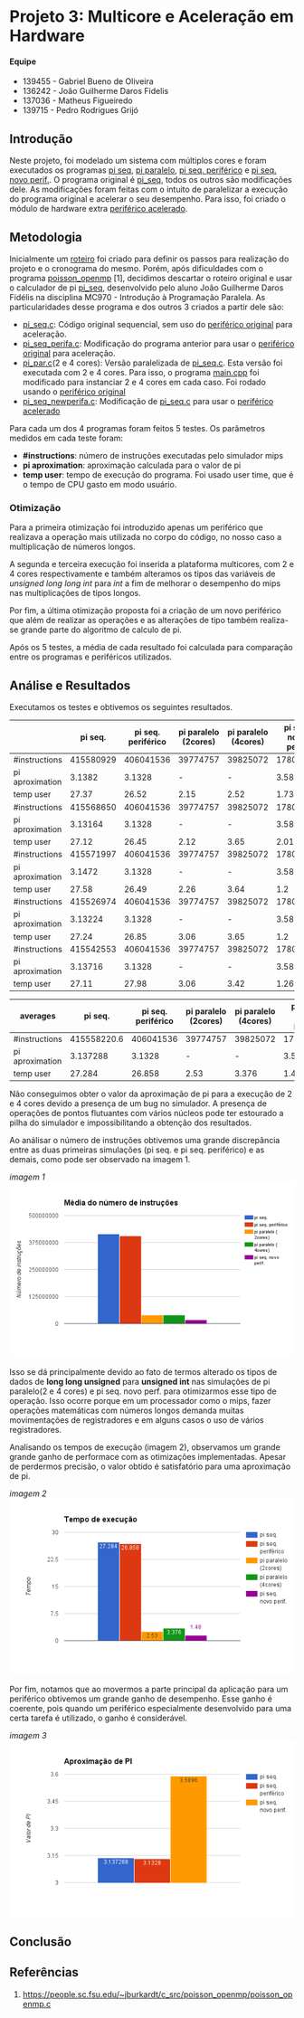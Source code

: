 # Projeto 3: Multicore e Aceleração em Hardware

#### Equipe
- 139455 - Gabriel Bueno de Oliveira
- 136242 - João Guilherme Daros Fidelis
- 137036 - Matheus Figueiredo
- 139715 - Pedro Rodrigues Grijó

## Introdução
Neste projeto, foi modelado um sistema com múltiplos cores e foram executados os programas [pi seq](https://github.com/pedrogrijo/MC723/blob/master/projeto3/mips-tlm2/pi_seq.c), [pi paralelo](https://github.com/pedrogrijo/MC723/blob/master/projeto3/mips-4core/pi_par.c), [pi seq. periférico](https://github.com/pedrogrijo/MC723/blob/master/projeto3/mips-seq-newperif/pi_seq_perifa.c) e [pi seq. novo perif.](https://github.com/pedrogrijo/MC723/blob/master/projeto3/mips-seq-newperif/pi_seq_newperifa.c). O programa original é [pi_seq](https://github.com/pedrogrijo/MC723/blob/master/projeto3/mips-tlm2/pi_seq.c), todos os outros são modificações dele. As modificações foram feitas com o intuito de paralelizar a execução do programa original e acelerar o seu desempenho. Para isso, foi criado o módulo de hardware extra [periférico acelerado](https://github.com/pedrogrijo/MC723/blob/master/projeto3/mips-seq-newperif/ac_tlm_peripheral.cpp).

## Metodologia

Inicialmente um [roteiro](https://github.com/pedrogrijo/MC723/blob/master/projeto3/ROTEIRO.md) foi criado para definir os passos para realização do projeto e o cronograma do mesmo. Porém, após dificuldades com o programa [poisson_openmp](https://github.com/pedrogrijo/MC723/blob/master/projeto3/poisson_openmp.c) [1], decidimos descartar o roteiro original e usar o calculador de pi [pi_seq](https://github.com/pedrogrijo/MC723/blob/master/projeto3/mips-tlm2/pi_seq.c), desenvolvido pelo aluno João Guilherme Daros Fidélis na disciplina MC970 - Introdução à Programação Paralela.  As particularidades desse programa e dos outros 3 criados a partir dele são:

* [pi_seq.c](https://github.com/pedrogrijo/MC723/blob/master/projeto3/mips-tlm2/pi_seq.c): Código original sequencial, sem uso do [periférico original](https://github.com/pedrogrijo/MC723/blob/master/projeto3/mips-tlm2/ac_tlm_peripheral.cpp) para aceleração.
* [pi_seq_perifa.c](https://github.com/pedrogrijo/MC723/blob/master/projeto3/mips-seq-newperif/pi_seq_perifa.c): Modificação do programa anterior para usar o [periférico original](https://github.com/pedrogrijo/MC723/blob/master/projeto3/mips-tlm2/ac_tlm_peripheral.cpp) para aceleração.
* [pi_par.c](https://github.com/pedrogrijo/MC723/blob/master/projeto3/mips-4core/pi_par.c)(2 e 4 cores): Versão paralelizada de [pi_seq.c](https://github.com/pedrogrijo/MC723/blob/master/projeto3/mips-tlm2/pi_seq.c). Esta versão foi executada com 2 e 4 cores. Para isso, o programa [main.cpp](https://github.com/pedrogrijo/MC723/blob/master/projeto3/mips-4core/main.cpp) foi modificado para instanciar 2 e 4 cores em cada caso. Foi rodado usando o [periférico original](https://github.com/pedrogrijo/MC723/blob/master/projeto3/mips-tlm2/ac_tlm_peripheral.cpp)
* [pi_seq_newperifa.c](https://github.com/pedrogrijo/MC723/blob/master/projeto3/mips-seq-newperif/pi_seq_newperifa.c): Modificação de [pi_seq.c](https://github.com/pedrogrijo/MC723/blob/master/projeto3/mips-tlm2/pi_seq.c) para usar o [periférico acelerado](https://github.com/pedrogrijo/MC723/blob/master/projeto3/mips-seq-newperif/ac_tlm_peripheral.cpp)

Para cada um dos 4 programas foram feitos 5 testes. Os parâmetros medidos em cada teste foram: 
* **#instructions**: número de instruções executadas pelo simulador mips
* **pi aproximation**: aproximação calculada para o valor de pi
* **temp user**:  tempo de execução do programa. Foi usado user time, que é o tempo de CPU gasto em modo usuário.

### Otimização
Para a primeira otimização foi introduzido apenas um periférico que realizava a operação mais utilizada no corpo do código, no nosso caso a multiplicação de números longos.

A segunda e terceira execução foi inserida a plataforma multicores, com 2 e 4 cores respectivamente e também alteramos os tipos das variáveis de *unsigned long long int*  para *int*  a fim de melhorar o desempenho do mips nas multiplicações de tipos longos.

Por fim, a última otimização proposta foi a criação de um novo periférico que além de realizar as operações e as alterações de tipo também realiza-se grande parte do algoritmo de calculo de pi.

Após os 5 testes, a média de cada resultado foi calculada para comparação entre os programas e periféricos utilizados.
  

## Análise e Resultados
Executamos os testes e obtivemos os seguintes resultados.
<br/>

|                 | pi seq.         | pi seq.  periférico | pi paralelo (2cores) | pi paralelo (4cores) | pi seq. novo perif. | 
|-----------------|---------------------|----------------------|----------------------|---------------------|----------| 
| #instructions   | 415580929           | 406041536            | 39774757             | 39825072            | 17808886 | 
| pi aproximation | 3.1382              | 3.1328               | -                    | -                   | 3.5896   | 
| temp user       | 27.37               | 26.52                | 2.15                 | 2.52                | 1.73     | 
| #instructions   | 415568650           | 406041536            | 39774757             | 39825072            | 17808886 | 
| pi aproximation | 3.13164             | 3.1328               | -                    | -                   | 3.5896   | 
| temp user       | 27.12               | 26.45                | 2.12                 | 3.65                | 2.01     | 
| #instructions   | 415571997           | 406041536            | 39774757             | 39825072            | 17808886 | 
| pi aproximation | 3.1472              | 3.1328               | -                    | -                   | 3.5896   | 
| temp user       | 27.58               | 26.49                | 2.26                 | 3.64                | 1.2      | 
| #instructions   | 415526974           | 406041536            | 39774757             | 39825072            | 17808886 | 
| pi aproximation | 3.13224             | 3.1328               | -                    | -                   | 3.5896   | 
| temp user       | 27.24               | 26.85                | 3.06                 | 3.65                | 1.2      | 
| #instructions   | 415542553           | 406041536            | 39774757             | 39825072            | 17808886 | 
| pi aproximation | 3.13716             | 3.1328               | -                    | -                   | 3.5896   | 
| temp user       | 27.11               | 27.98                | 3.06                 | 3.42                | 1.26     | 


| averages        | pi seq.     | pi seq.  periférico | pi paralelo (2cores) | pi paralelo (4cores) | pi seq. novo perif. | 
|-----------------|-------------|---------------------|----------------------|----------------------|---------------------| 
| #instructions   | 415558220.6 | 406041536           | 39774757             | 39825072             | 17808886            | 
| pi aproximation | 3.137288    | 3.1328              | -                    | -                    | 3.5896              | 
| temp user       | 27.284      | 26.858              | 2.53                 | 3.376                | 1.48                | 

Não conseguimos obter o valor da aproximação de pi para a execução de 2 e 4 cores devido a presença de um bug no simulador. A presença de operações de pontos flutuantes com vários núcleos pode ter estourado a pilha do simulador e impossibilitando a obtenção dos resultados. 

Ao análisar o número de instruções obtivemos uma grande discrepância entre as duas primeiras simulações (pi seq. e pi seq. periférico) e as demais, como pode ser observado na imagem 1.

*imagem 1*
<br/>
![](/projeto3/images/avg.png "")
<br/>

Isso se dá principalmente devido ao fato de termos alterado os tipos de dados de **long long unsigned** para **unsigned int** nas simulações de pi paralelo(2 e 4 cores) e pi seq. novo perf. para otimizarmos esse tipo de operação. Isso ocorre porque em um processador como o mips, fazer operações matemáticas com números longos demanda muitas movimentações de registradores e em alguns casos o uso de vários registradores.

Analisando os tempos de execução (imagem 2), observamos um grande grande ganho de performace com as otimizações implementadas. Apesar de perdermos precisão, o valor obtido é satisfatório para uma aproximação de pi. 

*imagem 2*
<br/>
![](/projeto3/images/time.png "")
</br>

Por fim, notamos que ao movermos a parte principal da aplicação para um periférico  obtivemos um grande ganho de desempenho. Esse ganho é coerente, pois quando um periférico especialmente desenvolvido para uma certa tarefa é utilizado, o ganho é considerável.

*imagem 3*
</br>
![](/projeto3/images/aprox.png "")
<br/>
## Conclusão

## Referências
1. https://people.sc.fsu.edu/~jburkardt/c_src/poisson_openmp/poisson_openmp.c
